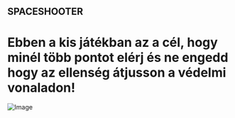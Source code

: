 ## SPACESHOOTER

# Ebben a kis játékban az a cél, hogy minél több pontot elérj és ne engedd hogy az ellenség átjusson a védelmi vonaladon!

![Image](https://github.com/user-attachments/assets/8e4cd21c-0fd0-489d-a13e-d8a6f7d8b404)
